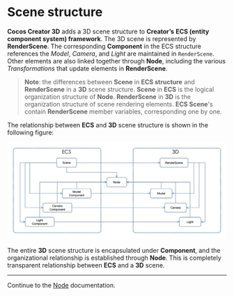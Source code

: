 # Scene structure

__Cocos Creator 3D__ adds a 3D scene structure to __Creator’s__ __ECS (entity component system) framework__. The 3D scene is represented by __RenderScene__. The corresponding __Component__ in the ECS structure references the *Model*, *Camera*, and *Light* are maintained in `RenderScene`. Other elements are also linked together through __Node__, including the various *Transformations* that update elements in __RenderScene__.

> __Note__: the differences between __Scene__ in __ECS structure__ and __RenderScene__ in a __3D__ scene structure. __Scene__ in __ECS__ is the logical organization structure of __Node__. __RenderScene__ in __3D__ is the organization structure of scene rendering elements. __ECS Scene__'s contain __RenderScene__ member variables, corresponding one by one.

The relationship between __ECS__ and __3D__ scene structure is shown in the following figure:

![ecs & scene](scene/ecs-scene.jpg)

The entire __3D__ scene structure is encapsulated under __Component__, and the organizational relationship is established through __Node__. This is completely transparent relationship between __ECS__ and a __3D__ scene.

---

Continue to the [Node](node.md) documentation.